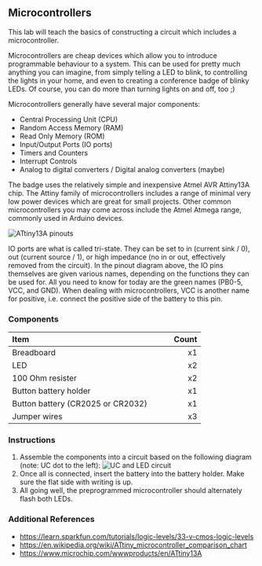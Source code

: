 ## Microcontrollers
This lab will teach the basics of constructing a circuit which includes a microcontroller.

Microcontrollers are cheap devices which allow you to introduce programmable behaviour to a system. This can be used for pretty much anything you can imagine, from simply telling a LED to blink, to controlling the lights in your home, and even to creating a conference badge of blinky LEDs. Of course, you can do more than turning lights on and off, too ;)

Microcontrollers generally have several major components:
+ Central Processing Unit (CPU)
+ Random Access Memory (RAM)
+ Read Only Memory (ROM)
+ Input/Output Ports (IO ports)
+ Timers and Counters
+ Interrupt Controls
+ Analog to digital converters / Digital analog converters (maybe)

The badge uses the relatively simple and inexpensive Atmel AVR Attiny13A chip. The Attiny family of microcontrollers includes a range of minimal very low power devices which are great for small projects. Other common microcontrollers you may come across include the Atmel Atmega range, commonly used in Arduino devices.

![ATtiny13A pinouts](https://raw.githubusercontent.com/kiwicon-badge/badge/master/lab-02/images/attiny_pinout.jpeg)

IO ports are what is called tri-state. They can be set to in (current sink / 0), out (current source / 1), or high impedance (no in or out, effectively removed from the circuit). In the pinout diagram above, the IO pins themselves are given various names, depending on the functions they can be used for. All you need to know for today are the green names (PB0-5, VCC, and GND). When dealing with microcontrollers, VCC is another name for positive, i.e. connect the positive side of the battery to this pin.

### Components
| Item &nbsp; &nbsp; &nbsp; &nbsp; &nbsp; &nbsp; &nbsp; &nbsp; &nbsp; &nbsp; &nbsp; &nbsp; &nbsp; &nbsp; &nbsp;&nbsp; &nbsp; &nbsp; &nbsp; &nbsp; &nbsp; &nbsp; &nbsp; &nbsp; &nbsp; &nbsp; &nbsp; &nbsp; &nbsp; | &nbsp; &nbsp; &nbsp; &nbsp; Count |
| --------------------------------- |-------:|
| Breadboard                        |     x1 |
| LED                               |     x2 |
| 100 Ohm resister                  |     x2 |
| Button battery holder             |     x1 |
| Button battery (CR2025 or CR2032) |     x1 |
| Jumper wires                      |     x3 |

### Instructions
1. Assemble the components into a circuit based on the following diagram (note: UC dot to the left):
![UC and LED circuit](https://raw.githubusercontent.com/kiwicon-badge/badge/master/lab-02/images/uc01-breadboard.png)
2. Once all is connected, insert the battery into the battery holder. Make sure the flat side with writing is up.
3. All going well, the preprogrammed microcontroller should alternately flash both LEDs.

### Additional References

+ https://learn.sparkfun.com/tutorials/logic-levels/33-v-cmos-logic-levels
+ https://en.wikipedia.org/wiki/ATtiny_microcontroller_comparison_chart
+ https://www.microchip.com/wwwproducts/en/ATtiny13A

